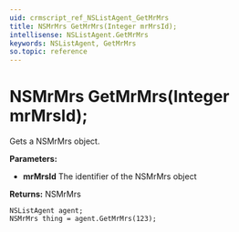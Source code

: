 ```yaml
---
uid: crmscript_ref_NSListAgent_GetMrMrs
title: NSMrMrs GetMrMrs(Integer mrMrsId);
intellisense: NSListAgent.GetMrMrs
keywords: NSListAgent, GetMrMrs
so.topic: reference
---
```


# NSMrMrs GetMrMrs(Integer mrMrsId);

Gets a NSMrMrs object.

**Parameters:**
 - **mrMrsId** The identifier of the NSMrMrs object

**Returns:** NSMrMrs

```crmscript
NSListAgent agent;
NSMrMrs thing = agent.GetMrMrs(123);
```

